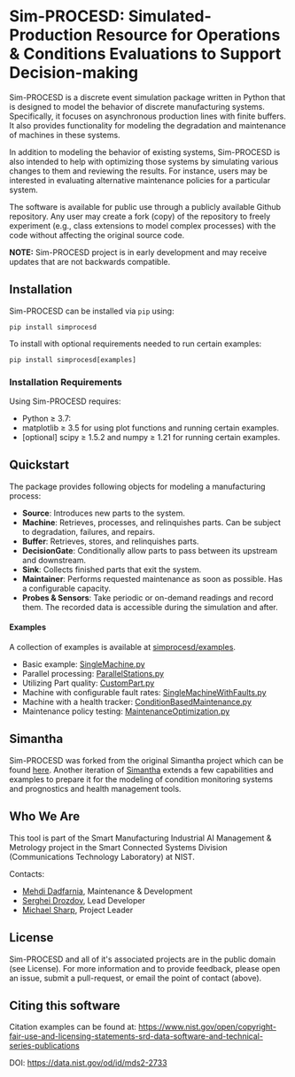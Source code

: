 # Sim-PROCESD: Simulated-Production Resource for Operations & Conditions Evaluations to Support Decision-making

Sim-PROCESD is a discrete event simulation package written in Python that is designed to model the behavior of discrete manufacturing systems. Specifically, it focuses on asynchronous production lines with finite buffers. It also provides functionality for modeling the degradation and maintenance of machines in these systems.

In addition to modeling the behavior of existing systems, Sim-PROCESD is also intended to help with optimizing those systems by simulating various changes to them and reviewing the results. For instance, users may be interested in evaluating alternative maintenance policies for a particular system.

The software is available for public use through a publicly available Github repository. Any user may create a fork (copy) of the repository to freely experiment (e.g., class extensions to model complex processes) with the code without affecting the original source code.

**NOTE:** Sim-PROCESD project is in early development and may receive updates that are not backwards compatible.


## Installation

Sim-PROCESD can be installed via `pip` using:

```
pip install simprocesd
```

To install with optional requirements needed to run certain examples:

```
pip install simprocesd[examples]
```


### Installation Requirements
Using Sim-PROCESD requires:
- Python ≥ 3.7:
- matplotlib ≥ 3.5 for using plot functions and running certain examples.
- [optional] scipy ≥ 1.5.2 and numpy ≥ 1.21 for running certain examples.


## Quickstart

The package provides following objects for modeling a manufacturing process:
- **Source**: Introduces new parts to the system.
- **Machine**: Retrieves, processes, and relinquishes parts. Can be subject to degradation, failures, and repairs.
- **Buffer**: Retrieves, stores, and relinquishes parts.
- **DecisionGate**: Conditionally allow parts to pass between its upstream and downstream.
- **Sink**: Collects finished parts that exit the system.
- **Maintainer**: Performs requested maintenance as soon as possible. Has a configurable capacity.
- **Probes & Sensors**: Take periodic or on-demand readings and record them. The recorded data is accessible during the simulation and after.

#### Examples

A collection of examples is available at [simprocesd/examples](/simprocesd/examples).

- Basic example: [SingleMachine.py](/simprocesd/examples/SingleMachine.py)  
- Parallel processing: [ParallelStations.py](/simprocesd/examples/ParallelStations.py)  
- Utilizing Part quality: [CustomPart.py](/simprocesd/examples/CustomPart.py)  
- Machine with configurable fault rates: [SingleMachineWithFaults.py](/simprocesd/examples/SingleMachineWithFaults.py)   
- Machine with a health tracker: [ConditionBasedMaintenance.py](/simprocesd/examples/ConditionBasedMaintenance.py)  
- Maintenance policy testing: [MaintenanceOptimization.py](/simprocesd/examples/MaintenanceOptimization.py)  

## Simantha
Sim-PROCESD was forked from the original Simantha project which can be found [here](https://github.com/m-hoff/simantha). Another iteration of [Simantha](https://github.com/usnistgov/simantha) extends a few capabilities and examples to prepare it for the modeling of condition monitoring systems and prognostics and health management tools.

 

## Who We Are
This tool is part of the Smart Manufacturing Industrial AI Management & Metrology project in the Smart Connected Systems Division (Communications Technology Laboratory) at NIST.

Contacts:
- [Mehdi Dadfarnia](https://www.nist.gov/people/mehdi-dadfarnia), Maintenance & Development
- [Serghei Drozdov](https://www.nist.gov/people/serghei-drozdov), Lead Developer
- [Michael Sharp](https://www.nist.gov/people/michael-sharp), Project Leader


## License
Sim-PROCESD and all of it's associated projects are in the public domain (see License). For more information and to provide feedback, please open an issue, submit a pull-request, or email the point of contact (above).


## Citing this software 
Citation examples can be found at: https://www.nist.gov/open/copyright-fair-use-and-licensing-statements-srd-data-software-and-technical-series-publications 

DOI: https://data.nist.gov/od/id/mds2-2733
